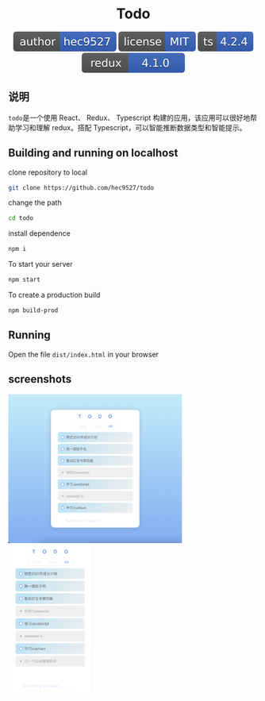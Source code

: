 <div style="text-align:center;" align="center">

# Todo

![](svg/author-hec9527.svg)
![](svg/license-MIT.svg)
![](svg/ts-4.2.4.svg)
![](svg/redux-4.1.0.svg)

</div>

## 说明

`todo`是一个使用 React、 Redux、 Typescript 构建的应用，该应用可以很好地帮助学习和理解 redux。搭配 Typescript，可以智能推断数据类型和智能提示。

## Building and running on localhost

clone repository to local

```zsh
git clone https://github.com/hec9527/todo
```

change the path

```zsh
cd todo
```

install dependence

```zsh
npm i
```

To start your server

```zsh
npm start
```

To create a production build

```zsh
npm build-prod
```

## Running

Open the file `dist/index.html` in your browser

## screenshots

<img src="./images/20210527_18-31-21.png" width='auto' height='300' display='inline-block' />

<img src="./images/20210527_18-31-29.png" width='auto' height='300' display='inline-block' />
